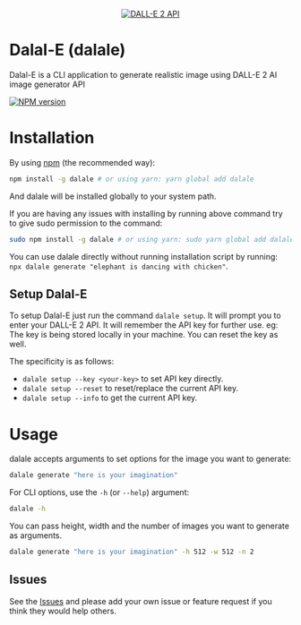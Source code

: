 <p align="center">
  <a href="https://openai.com"><img src="https://i.ytimg.com/vi/lbUluHiqwoA/maxresdefault.jpg" alt="DALL-E 2 API"></a>
</p>

# Dalal-E (dalale)

Dalal-E is a CLI application to generate realistic image using DALL-E 2 AI image generator API

[![NPM version](https://badge.fury.io/js/dalale.svg)](https://npmjs.org/package/dalale)

# Installation

By using [npm](http://npmjs.org) (the recommended way):

```bash
npm install -g dalale # or using yarn: yarn global add dalale
```

And dalale will be installed globally to your system path.

If you are having any issues with installing by running above command try to give sudo permission to the command:

```bash
sudo npm install -g dalale # or using yarn: sudo yarn global add dalale
```

You can use dalale directly without running installation script by running:
`npx dalale generate "elephant is dancing with chicken"`.

## Setup Dalal-E

To setup Dalal-E just run the command `dalale setup`. It will prompt you to enter your DALL-E 2 API. It will remember the API key for further use. eg: The key is being stored locally in your machine. You can reset the key as well.

The specificity is as follows:

- `dalale setup --key <your-key>` to set API key directly.
- `dalale setup --reset` to reset/replace the current API key.
- `dalale setup --info` to get the current API key.

# Usage

dalale accepts arguments to set options for the image you want to generate:

```bash
dalale generate "here is your imagination"
```

For CLI options, use the `-h` (or `--help`) argument:

```bash
dalale -h
```

You can pass height, width and the number of images you want to generate as arguments.

```bash
dalale generate "here is your imagination" -h 512 -w 512 -n 2
```

## Issues

See the [Issues](https://github.com/anwarulislam/dalale/issues) and please add your own issue or feature request if you think they would help others.
